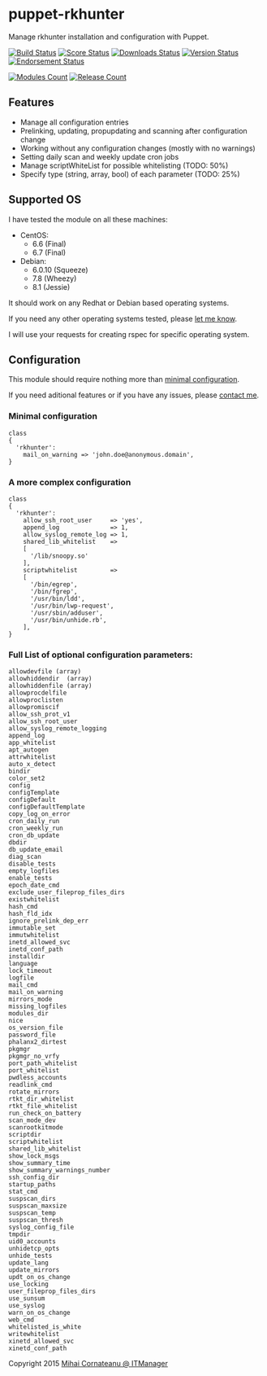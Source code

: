 puppet-rkhunter
===============
Manage rkhunter installation and configuration with Puppet.

[![Build Status](https://img.shields.io/travis/itmanagerro/puppet-rkhunter.svg?style=plastic)](https://travis-ci.org/itmanagerro/puppet-rkhunter)
[![Score Status](https://img.shields.io/puppetforge/f/itmanagerro/rkhunter.svg?style=plastic)](https://forge.puppetlabs.com/itmanagerro/rkhunter/scores)
[![Downloads Status](https://img.shields.io/puppetforge/dt/itmanagerro/rkhunter.svg?style=plastic)](https://forge.puppetlabs.com/itmanagerro/rkhunter)
[![Version Status](https://img.shields.io/puppetforge/v/itmanagerro/rkhunter.svg?style=plastic)](https://forge.puppetlabs.com/itmanagerro/rkhunter/changelog)
[![Endorsement Status](https://img.shields.io/puppetforge/e/itmanagerro/rkhunter.svg?style=plastic)](https://forge.puppetlabs.com/itmanagerro/puppet-rkhunter)

[![Modules Count](https://img.shields.io/puppetforge/mc/itmanagerro.svg?style=plastic)](https://forge.puppetlabs.com/itmanagerro)
[![Release Count](https://img.shields.io/puppetforge/rc/itmanagerro.svg?style=plastic)](https://forge.puppetlabs.com/itmanagerro)

## Features
- Manage all configuration entries
- Prelinking, updating, propupdating and scanning after configuration change
- Working without any configuration changes (mostly with no warnings)
- Setting daily scan and weekly update cron jobs
- Manage scriptWhiteList for possible whitelisting (TODO: 50%)
- Specify type (string, array, bool) of each parameter (TODO: 25%)

## Supported OS
I have tested the module on all these machines:

- CentOS:
  - 6.6 (Final)
  - 6.7 (Final)
- Debian:
  - 6.0.10 (Squeeze)
  - 7.8 (Wheezy)
  - 8.1 (Jessie)

It should work on any Redhat or Debian based operating systems.

If you need any other operating systems tested, please [let me know](https://github.com/itmanagerro/puppet-rkhunter/issues/new).

I will use your requests for creating rspec for specific operating system.

## Configuration
This module should require nothing more than [minimal configuration](#minimal-configuration).

If you need aditional features or if you have any issues, please [contact me](https://github.com/itmanagerro/puppet-rkhunter/issues/new).
### Minimal configuration
```
class
{
  'rkhunter':
    mail_on_warning => 'john.doe@anonymous.domain',
}
```

### A more complex configuration
```
class
{
  'rkhunter':
    allow_ssh_root_user     => 'yes',
    append_log              => 1,
    allow_syslog_remote_log => 1,
    shared_lib_whitelist    =>
    [
      '/lib/snoopy.so'
    ],
    scriptwhitelist         =>
    [ 
      '/bin/egrep',
      '/bin/fgrep',
      '/usr/bin/ldd',
      '/usr/bin/lwp-request',
      '/usr/sbin/adduser',
      '/usr/bin/unhide.rb',
    ],
}
```
### Full List of optional configuration parameters:

```
allowdevfile (array)
allowhiddendir  (array)
allowhiddenfile (array)
allowprocdelfile
allowproclisten
allowpromiscif
allow_ssh_prot_v1
allow_ssh_root_user
allow_syslog_remote_logging
append_log
app_whitelist
apt_autogen
attrwhitelist
auto_x_detect
bindir
color_set2
config
configTemplate
configDefault
configDefaultTemplate
copy_log_on_error
cron_daily_run
cron_weekly_run
cron_db_update
dbdir
db_update_email
diag_scan
disable_tests
empty_logfiles
enable_tests
epoch_date_cmd
exclude_user_fileprop_files_dirs
existwhitelist
hash_cmd
hash_fld_idx
ignore_prelink_dep_err
immutable_set
immutwhitelist
inetd_allowed_svc
inetd_conf_path
installdir
language
lock_timeout
logfile
mail_cmd
mail_on_warning
mirrors_mode
missing_logfiles
modules_dir
nice
os_version_file
password_file
phalanx2_dirtest
pkgmgr
pkgmgr_no_vrfy
port_path_whitelist
port_whitelist
pwdless_accounts
readlink_cmd
rotate_mirrors
rtkt_dir_whitelist
rtkt_file_whitelist
run_check_on_battery
scan_mode_dev
scanrootkitmode
scriptdir
scriptwhitelist
shared_lib_whitelist
show_lock_msgs
show_summary_time
show_summary_warnings_number
ssh_config_dir
startup_paths
stat_cmd
suspscan_dirs
suspscan_maxsize
suspscan_temp
suspscan_thresh
syslog_config_file
tmpdir
uid0_accounts
unhidetcp_opts
unhide_tests
update_lang
update_mirrors
updt_on_os_change
use_locking
user_fileprop_files_dirs
use_sunsum
use_syslog
warn_on_os_change
web_cmd
whitelisted_is_white
writewhitelist
xinetd_allowed_svc
xinetd_conf_path
```

Copyright 2015 [Mihai Cornateanu @ ITManager](http://www.itmanager.ro)
